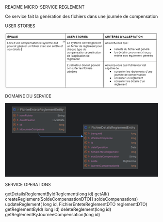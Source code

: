 README MICRO-SERVICE REGLEMENT

Ce service fait la génération des fichiers dans une journée de compensation


USER STORIES

![img.png](user_stories.png)

DOMAINE DU SERVICE

![img_1.png](diagram_class.png)

SERVICE OPERATIONS

getDetailsReglementByIdReglement(long id)
getAll()
createReglement(SoldeCompensationDTO[] soldeCompensations)
updateReglement( long id, FichierEnteteReglementDTO reglementDTO)
getReglementById( long id)
deleteReglement(long id)
getReglementByJourneeCompensation(long id)



